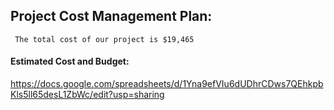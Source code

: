 ## Project Cost Management Plan:
     The total cost of our project is $19,465 

#### Estimated Cost and Budget:

https://docs.google.com/spreadsheets/d/1Yna9efVIu6dUDhrCDws7QEhkpbKls5ll65desL1ZbWc/edit?usp=sharing
